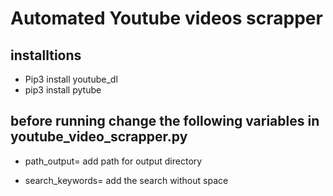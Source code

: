 # Automated Youtube videos scrapper

## installtions 

* Pip3 install youtube_dl
* pip3 install pytube

## before running change the following variables in youtube_video_scrapper.py

* path_output= add path for output directory 

* search_keywords= add the search without space

